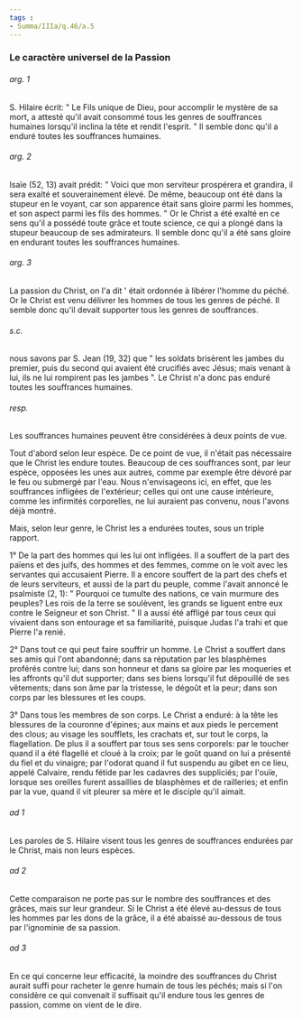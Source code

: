 ```yaml
---
tags : 
- Summa/IIIa/q.46/a.5
---
```


### Le caractère universel de la Passion

###### arg. 1
S. Hilaire écrit: " Le Fils unique de Dieu, pour accomplir le mystère de sa mort, a attesté qu'il avait consommé tous les genres de souffrances humaines lorsqu'il inclina la tête et rendit l'esprit. " Il semble donc qu'il a enduré toutes les souffrances humaines. 

###### arg. 2
Isaïe (52, 13) avait prédit: " Voici que mon serviteur prospérera et grandira, il sera exalté et souverainement élevé. De même, beaucoup ont été dans la stupeur en le voyant, car son apparence était sans gloire parmi les hommes, et son aspect parmi les fils des hommes. " Or le Christ a été exalté en ce sens qu'il a possédé toute grâce et toute science, ce qui a plongé dans la stupeur beaucoup de ses admirateurs. Il semble donc qu'il a été sans gloire en endurant toutes les souffrances humaines. 

###### arg. 3
La passion du Christ, on l'a dit ' était ordonnée à libérer l'homme du péché. Or le Christ est venu délivrer les hommes de tous les genres de péché. Il semble donc qu'il devait supporter tous les genres de souffrances. 

###### s.c.
nous savons par S. Jean (19, 32) que " les soldats brisèrent les jambes du premier, puis du second qui avaient été crucifiés avec Jésus; mais venant à lui, ils ne lui rompirent pas les jambes ". Le Christ n'a donc pas enduré toutes les souffrances humaines. 

###### resp.
Les souffrances humaines peuvent être considérées à deux points de vue. 

Tout d'abord selon leur espèce. De ce point de vue, il n'était pas nécessaire que le Christ les endure toutes. Beaucoup de ces souffrances sont, par leur espèce, opposées les unes aux autres, comme par exemple être dévoré par le feu ou submergé par l'eau. Nous n'envisageons ici, en effet, que les souffrances infligées de l'extérieur; celles qui ont une cause intérieure, comme les infirmités corporelles, ne lui auraient pas convenu, nous l'avons déjà montré. 

Mais, selon leur genre, le Christ les a endurées toutes, sous un triple rapport. 

1° De la part des hommes qui les lui ont infligées. Il a souffert de la part des païens et des juifs, des hommes et des femmes, comme on le voit avec les servantes qui accusaient Pierre. Il a encore souffert de la part des chefs et de leurs serviteurs, et aussi de la part du peuple, comme l'avait annoncé le psalmiste (2, 1): " Pourquoi ce tumulte des nations, ce vain murmure des peuples? Les rois de la terre se soulèvent, les grands se liguent entre eux contre le Seigneur et son Christ. " Il a aussi été affligé par tous ceux qui vivaient dans son entourage et sa familiarité, puisque Judas l'a trahi et que Pierre l'a renié. 

2° Dans tout ce qui peut faire souffrir un homme. Le Christ a souffert dans ses amis qui l'ont abandonné; dans sa réputation par les blasphèmes proférés contre lui; dans son honneur et dans sa gloire par les moqueries et les affronts qu'il dut supporter; dans ses biens lorsqu'il fut dépouillé de ses vêtements; dans son âme par la tristesse, le dégoût et la peur; dans son corps par les blessures et les coups. 

3° Dans tous les membres de son corps. Le Christ a enduré: à la tête les blessures de la couronne d'épines; aux mains et aux pieds le percement des clous; au visage les soufflets, les crachats et, sur tout le corps, la flagellation. De plus il a souffert par tous ses sens corporels: par le toucher quand il a été flagellé et cloué à la croix; par le goût quand on lui a présenté du fiel et du vinaigre; par l'odorat quand il fut suspendu au gibet en ce lieu, appelé Calvaire, rendu fétide par les cadavres des suppliciés; par l'ouïe, lorsque ses oreilles furent assaillies de blasphèmes et de railleries; et enfin par la vue, quand il vit pleurer sa mère et le disciple qu'il aimait. 

###### ad 1
Les paroles de S. Hilaire visent tous les genres de souffrances endurées par le Christ, mais non leurs espèces. 

###### ad 2
Cette comparaison ne porte pas sur le nombre des souffrances et des grâces, mais sur leur grandeur. Si le Christ a été élevé au-dessus de tous les hommes par les dons de la grâce, il a été abaissé au-dessous de tous par l'ignominie de sa passion. 

###### ad 3
En ce qui concerne leur efficacité, la moindre des souffrances du Christ aurait suffi pour racheter le genre humain de tous les péchés; mais si l'on considère ce qui convenait il suffisait qu'il endure tous les genres de passion, comme on vient de le dire. 


